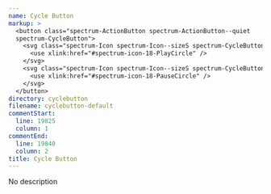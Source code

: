 ```yaml
---
name: Cycle Button
markup: >
  <button class="spectrum-ActionButton spectrum-ActionButton--quiet
  spectrum-CycleButton">
    <svg class="spectrum-Icon spectrum-Icon--sizeS spectrum-CycleButton-item is-selected" focusable="false" aria-hidden="true" aria-label="Play">
      <use xlink:href="#spectrum-icon-18-PlayCircle" />
    </svg>
    <svg class="spectrum-Icon spectrum-Icon--sizeS spectrum-CycleButton-item" focusable="false" aria-hidden="true" aria-label="Pause">
      <use xlink:href="#spectrum-icon-18-PauseCircle" />
    </svg>
  </button>
directory: cyclebutton
filename: cyclebutton-default
commentStart:
  line: 19825
  column: 1
commentEnd:
  line: 19840
  column: 2
title: Cycle Button
---
```

No description